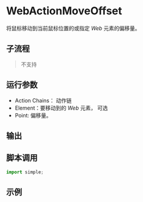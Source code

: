 # WebActionMoveOffset 
将鼠标移动到当前鼠标位置的或指定 *Web* 元素的偏移量。

## 子流程
> 不支持


## 运行参数

* Action Chains： 动作链
* Element：要移动到的 *Web* 元素， 可选
* Point: 偏移量。


## 输出



## 脚本调用

```python
import simple;

```

## 示例